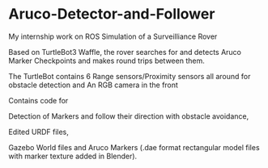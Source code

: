 # Aruco-Detector-and-Follower

My internship work on ROS Simulation of a Surveilliance Rover


Based on TurtleBot3 Waffle, the rover searches for and detects Aruco Marker Checkpoints and makes round trips between them.

The TurtleBot contains 6 Range sensors/Proximity sensors all around for obstacle detection and
An RGB camera in the front

Contains code for 

Detection of Markers and follow their direction with obstacle avoidance,

Edited URDF files, 

Gazebo World files and Aruco Markers (.dae format rectangular model files with marker texture added in Blender).


